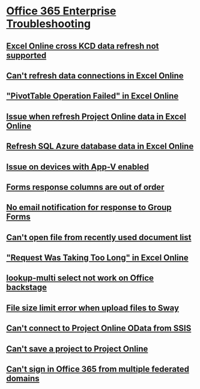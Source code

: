 # [Office 365 Enterprise Troubleshooting](../enterprise.md)

## [Excel Online cross KCD data refresh not supported](../excel-online-cross-forest-kcd-data-refresh-is-not-supported.md)
## [Can't refresh data connections in Excel Online](../excel-online-external-users-cannot-refresh-data-connections.md)
## ["PivotTable Operation Failed" in Excel Online](../excel-online-pivottable-operation-failed.md)
## [Issue when refresh Project Online data in Excel Online](../excel-online-refresh-fails-project-online-using-timebyday.md)
## [Refresh SQL Azure database data in Excel Online](../excel-online-refreshing-data-to-a-sql-azure-database.md)
## [Issue on devices with App-V enabled](../issues-on-devices-with-app-v-enabled.md)
## [Forms response columns are out of order](../forms-response-columns-out-of-order.md)
## [No email notification for response to Group Forms](../no-email-notifications-for-responses-to-group-forms.md)
## [Can't open file from recently used document list](../cant-open-files-most-recently-used-list.md)
## ["Request Was Taking Too Long" in Excel Online](../request-too-long-opening-excel-workbook.md)
## [lookup-multi select not work on Office backstage](../sharepoint-properties-backstage-file-info.md)
## [File size limit error when upload files to Sway](../sway-file-size-limit-error.md)
## [Can't connect to Project Online OData from SSIS](../cant-connect-project-online-odata-from-ssis.md)
## [Can't save a project to Project Online](../cant-save-project-client-to-web-app.md)
## [Can't sign in Office 365 from multiple federated domains](../cant-sign-in-office-365-multiple-domain-federation.md)